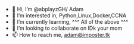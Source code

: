 - 👋 Hi, I’m @abplayzGH/ Adam
- 👀 I’m interested in, Python,Linux,Docker,CCNA
- 🌱 I’m currently learning, ^^^ All of the above ^^^ 
- 💞️ I’m looking to collaborate on IDk your mom 
- 📫 How to reach me, adam@imposter.tk

<!---
abplayzGH/abplayzGH is a ✨ special ✨ repository because its `README.md` (this file) appears on your GitHub profile.
You can click the Preview link to take a look at your changes.
--->
